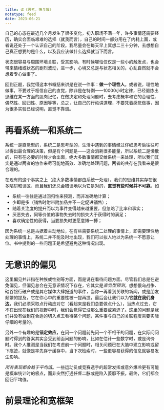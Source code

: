 ```yaml
---
title: 读《思考，快与慢》
notetype: feed
date: 2023-06-21
---
```


自己的心态在最近几个月发生了很多变化，初入职场不满一年，许多事情还需要经历，确实会面临艰难的选择（就我而言），自己的时间一部分用在了内耗上面，或者说还处于一个认识自己的阶段。我尽量会在每天早上冥想二三十分钟，去想想自己真正想要的是什么，以及我应该做什么选择就当下而言。

状态很容易与周围环境关联，受其影响，有时候哪怕仅仅是一些小的触发点，也会带来情绪或状态的剧烈波动，进一步，心境又总是与状态相关的，心乱自然就不会想着专心做事了。

回到正题，我觉得这本书概括来讲是在说一件事：**做一个理性人**。或者说，理性地做事，不要过于相信自己的直觉，除非是在特例——10000小时定律，已经锻炼出思维在某一方面的肌肉记忆，在做决定和处理问题时，去考虑概率和它的合理性、偶然性、回归性、原因等等，总之，让自己的行动讲道理，不要凭着感觉做事，因为很多实验已经说明，直觉不靠谱。

# 再看系统一和系统二

系统一是直觉型的，系统二是思考型的，生活中遇到的事情经过仔细思考后往往可以得出最合理的决策，但是有个问题是——这会消耗很多能量，所以系统二是懒散的，只有在必要的时候才会出面，绝大多数事情都交给系统一来处理，所以我们其实是通过两者的协作来尽可能地高效、准确地处理问题，两者的共存在我看来是很合理的。

在现有的这个事实之上（绝大多数事情都由系统一处理），我们的思维其实存在很多陷阱和误区，而且我们还总会错误地以为它是对的，**直觉有些时候并不可靠**。如
- 系统一往往是通过回归性来预测，而非准确地计算；
- 少即是多（销售时附带附加品并不一定促进销售）；
- 随着关注度的提升而以为事件变得越来越重要，但忽略了比率和事实；
- 厌恶失去，同等价值的事物失去时的损失大于获得时的满足；
- 喜欢确定性的获得，当要损失时更愿意博一搏；

因为系统一总是占据着主动地位，在有些需要系统二处理的事情上，即需要理性地处理的事情上，系统二并不能及时地出现，我们可以拟人地以为系统一不愿意让位。书中提到的一些问题正是希望避免这种情况出现。

# 无意识的偏见

这里偏见并非指在种族或性别等方面，而是说在看待问题方面。尽管我们总是在避免偏见，但偏见总会在无意识情况下存在，它其实是*直觉型预测*。想想俄乌战争、硅谷银行破产或是其它媒体大肆报道的事件，当你一再看到关联的新闻，或是朋友频繁的提及，它在你心中的重要性被一提再提，最后会让我们以为**它就在我们身边**，我们必须采取点行动应对它（看起来是我们总要做点什么），当热点过去，它不在出现在我们的视野中时，我们会觉得它没那么重要或紧迫了。这里的问题是我们并没有做到在合适的切入点去看待某个问题，某件事与自己的关联程度需要实际仔细的考量的。

另外一个有趣的是**锚定效应**，在问一个问题前先问一个不相干的问题，在实际问问题时得到的答案其实会受到前面问题的影响，比如在估计一些数字时，或是询价时。我个人推测是当我们在考虑前一个问题时，相关问题已在大脑中建立影响或留下痕迹，就像是率先存于缓存中，当下次检索时，一些更容易获得的信息就容易发生影响。

*所有表现都会趋于平均值*。一些运动员或竞赛选手的超常发挥或意外爆冷更有可能是概率统计时的极点，而非突然打通任督二脉或是陷入萎靡不振，最终，它们都会回归平均值。

# 前景理论和宽框架